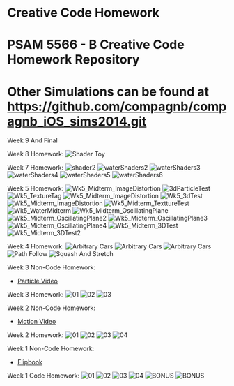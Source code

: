 Creative Code Homework
=======================

PSAM 5566 - B Creative Code Homework Repository 
===============================================
Other Simulations can be found at https://github.com/compagnb/compagnb_iOS_sims2014.git
=======================================================================================

Week 9 And Final

Week 8 Homework:
![Shader Toy](http://a.parsons.edu/~compagnb/sims2014/wk9_ShaderToy.png)

Week 7 Homework:
![shader2](http://a.parsons.edu/~compagnb/sims2014/wk8_Shader1.jpg)
![waterShaders2](http://a.parsons.edu/~compagnb/sims2014/wk8_Shader2.png)
![waterShaders3](http://a.parsons.edu/~compagnb/sims2014/wk8_Shader3.jpg)
![waterShaders4](http://a.parsons.edu/~compagnb/sims2014/wk8_Shader4.jpg)
![waterShaders5](http://a.parsons.edu/~compagnb/sims2014/wk8_Shader5.jpg)
![waterShaders6](http://a.parsons.edu/~compagnb/sims2014/wk8_Shader6.jpg)

Week 5 Homework:
![Wk5_Midterm_ImageDistortion](http://a.parsons.edu/~compagnb/sims2014/wk5_ImageDistortion.jpg)
![3dParticleTest](http://a.parsons.edu/~compagnb/sims2014/wk5_3dParticles.jpg)
![Wk5_TextureTag](http://a.parsons.edu/~compagnb/sims2014/wk5_textureTag.jpg)
![Wk5_Midterm_ImageDistortion](http://a.parsons.edu/~compagnb/sims2014/wk5_ImageDistortion.jpg)
![Wk5_3dTest](http://a.parsons.edu/~compagnb/sims2014/wk5_ImageDistortion.jpg)
![Wk5_Midterm_ImageDistortion](http://a.parsons.edu/~compagnb/sims2014/wk5_3dTest.jpg)
![Wk5_Midterm_TexttureTest](http://a.parsons.edu/~compagnb/sims2014/wk5_textureBind.jpg)
![Wk5_WaterMidterm](http://a.parsons.edu/~compagnb/sims2014/wk5_waterTest.jpg)
![Wk5_Midterm_OscillatingPlane](http://a.parsons.edu/~compagnb/sims2014/wk5_ossilatingPlane1.jpg)
![Wk5_Midterm_OscillatingPlane2](http://a.parsons.edu/~compagnb/sims2014/wk5_ossilatingPLane2.jpg)
![Wk5_Midterm_OscillatingPlane3](http://a.parsons.edu/~compagnb/sims2014/wk5_OssilatingPlane3.jpg)
![Wk5_Midterm_OscillatingPlane4](http://a.parsons.edu/~compagnb/sims2014/wk5_OssilatingPlane1.png)
![Wk5_Midterm_3DTest](http://a.parsons.edu/~compagnb/sims2014/wk5_water2.jpg)
![Wk5_Midterm_3DTest2](http://a.parsons.edu/~compagnb/sims2014/wk5_water.jpg)


Week 4 Homework:
![Arbitrary Cars](http://a.parsons.edu/~compagnb/sims2014/wk_4cars.jpg)
![Arbitrary Cars](http://a.parsons.edu/~compagnb/sims2014/wk_4cars2.jpg)
![Arbitrary Cars](http://a.parsons.edu/~compagnb/sims2014/wk_4cars1.jpg)
![Path Follow](http://a.parsons.edu/~compagnb/sims2014/wk4_path.jpg)
![Squash And Stretch](http://a.parsons.edu/~compagnb/sims2014/wk4_Squash&Stretch.jpg)

Week 3 Non-Code Homework:
* [Particle Video](http://youtu.be/cjP5hBaatNY)

Week 3 Homework:
![01](http://a.parsons.edu/~compagnb/sims2014/Wk3_HW_Fireworks.png)
![02](http://a.parsons.edu/~compagnb/sims2014/Wk2_Wk3_HW_Sinusidal.png)
![03](http://a.parsons.edu/~compagnb/sims2014/Wk2_Wk3_HW_NotBallParticles.png)

Week 2 Non-Code Homework:
* [Motion Video](http://a.parsons.edu/~compagnb/sims2014/Wk2_1.gif) 

Week 2 Homework:
![01](http://a.parsons.edu/~compagnb/sims2014/Wk2_SquareTailTrails.png)
![02](http://a.parsons.edu/~compagnb/sims2014/Wk2_SinCosNatural.png)
![03](http://a.parsons.edu/~compagnb/sims2014/Wk2_Atan2Xeno.png)
![04](http://a.parsons.edu/~compagnb/sims2014/Wk2_redo_1.png)


Week 1 Non-Code Homework:
* [Flipbook](http://youtu.be/PrvINi-tjDk) 

Week 1 Code Homework:
![01](http://a.parsons.edu/~compagnb/sims2014/Wk1_HwA_RectInterpolate.png)
![02](http://a.parsons.edu/~compagnb/sims2014/Wk1_HwB_ClickChangePt.png)
![03](http://a.parsons.edu/~compagnb/sims2014/Wk1_HwC_ShaperControls.png)
![04](http://a.parsons.edu/~compagnb/sims2014/Wk1_HwD_MulipleXeno.png)
![BONUS](http://a.parsons.edu/~compagnb/sims2014/Wk1_HwBonus_MultipleXenoTrail.png)
![BONUS](http://a.parsons.edu/~compagnb/sims2014/Wk1_HwBonus_MultipleXenoTrail2.png)

